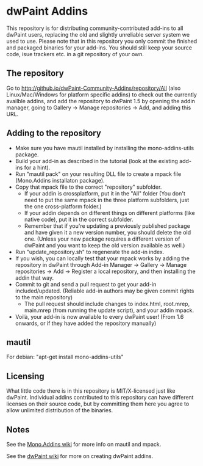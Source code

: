 # dwPaint Addins

This repository is for distributing community-contributed add-ins to all dwPaint users, replacing the old and slightly unreliable server system we used to use. Please note that in this repository you only commit the finished and packaged binaries for your add-ins. You should still keep your source code, isue trackers etc. in a git repository of your own.

## The repository

Go to http://github.io/dwPaint-Community-Addins/repository/All (also Linux/Mac/Windows for platform specific addins) to check out the currently availble addins, and add the repository to dwPaint 1.5 by opening the addin manager, going to Gallery -> Manage repositories -> Add, and adding this URL.

## Adding to the repository

- Make sure you have mautil installed by installing the mono-addins-utils package.
- Build your add-in as described in the tutorial (look at the existing add-ins for a hint).
- Run "mautil pack" on your resulting DLL file to create a mpack file (Mono.Addins installaton package).
- Copy that mpack file to the correct "repository" subfolder.
  - If your addin is crossplatform, put it in the "All" folder (You don't need to put the same mpack in the three platform subfolders, just the one cross-platform folder.)
  - If your addin depends on different things on different platforms (like native code), put it in the correct subfolder.
  - Remember that if you're updating a previously published package and have given it a new version number, you should delete the old one. (Unless your new package requires a different version of dwPaint and you want to keep the old version available as well.)
- Run "update_repository.sh" to regenerate the add-in index.
- If you wish, you can locally test that your mpack works by adding the repository in dwPaint through Add-in Manager -> Gallery -> Manage repositories -> Add -> Register a local repository, and then installing the addin that way.
- Commit to git and send a pull request to get your add-in included/updated. (Reliable add-in authors may be given commit rights to the main repository)
  - The pull request should include changes to index.html, root.mrep, main.mrep (from running the update script), and your addin mpack.
- Voilà, your add-in is now available to every dwPaint user! (From 1.6 onwards, or if they have added the repository manually)

## mautil
For debian:
"apt-get install mono-addins-utils"

## Licensing
What little code there is in this repository is MIT/X-licensed just like dwPaint. Individual addins contributed to this repository can have different licenses on their source code, but by committing them here you agree to allow unlimited distribution of the binaries.

## Notes
See the [Mono.Addins wiki](https://monoaddins.codeplex.com/wikipage?title=Creating%20and%20Managing%20Add-in%20Packages) for more info on mautil and mpack.

See the [dwPaint wiki](https://github.com/dwPaintProject/dwPaint/wiki) for more on creating dwPaint addins.

